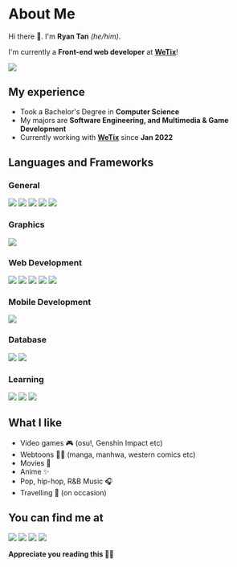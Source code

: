 # About Me 
Hi there 👋. I'm **Ryan Tan** *(he/him)*.

I'm currently a **Front-end web developer** at **[WeTix](https://github.com/wetix)**!

[<img src="https://user-images.githubusercontent.com/49902829/152377751-c651e6d8-2832-4b2e-82b0-8f2f6128a49a.png"/>](https://wetix.my)

## My experience

- Took a Bachelor's Degree in **Computer Science**
- My majors are **Software Engineering, and Multimedia & Game Development**
- Currently working with **[WeTix](https://github.com/wetix)** since **Jan 2022**

## Languages and Frameworks
### General
<img src="https://img.shields.io/badge/C%2B%2B-00599C?style=for-the-badge&logo=c%2B%2B&logoColor=white"/> <img src="https://img.shields.io/badge/Java-ED8B00?style=for-the-badge&logo=java&logoColor=white"/> <img src="https://img.shields.io/badge/TypeScript-007ACC?style=for-the-badge&logo=typescript&logoColor=white"/> <img src="https://img.shields.io/badge/JavaScript-323330?style=for-the-badge&logo=javascript&logoColor=F7DF1E"/> <img src="https://img.shields.io/badge/jQuery-0769AD?style=for-the-badge&logo=jquery&logoColor=white"/>

### Graphics
<img src="https://img.shields.io/badge/OpenGL-FFFFFF?style=for-the-badge&logo=opengl"/>

### Web Development
<img src="https://img.shields.io/badge/HTML5-E34F26?style=for-the-badge&logo=html5&logoColor=white"/> <img src="https://img.shields.io/badge/PHP-777BB4?style=for-the-badge&logo=php&logoColor=white"/> <img src="https://img.shields.io/badge/Sass-CC6699?style=for-the-badge&logo=sass&logoColor=white"/> <img src="https://img.shields.io/badge/React-20232A?style=for-the-badge&logo=react&logoColor=61DAFB"/> <img src="https://img.shields.io/badge/Bootstrap-563D7C?style=for-the-badge&logo=bootstrap&logoColor=white"/>

### Mobile Development
<img src="https://img.shields.io/badge/Android_Studio-3DDC84?style=for-the-badge&logo=android-studio&logoColor=white"/>

### Database
<img src="https://img.shields.io/badge/MySQL-005C84?style=for-the-badge&logo=mysql&logoColor=white"/> <img src="https://img.shields.io/badge/MongoDB-4EA94B?style=for-the-badge&logo=mongodb&logoColor=white"/>

### Learning
<img src="https://img.shields.io/badge/Python-FFD43B?style=for-the-badge&logo=python&logoColor=blue"/> <img src="https://img.shields.io/badge/GraphQl-E10098?style=for-the-badge&logo=graphql&logoColor=white"/> <img src="https://img.shields.io/badge/Svelte-4A4A55?style=for-the-badge&logo=svelte&logoColor=FF3E00"/>

## What I like
- Video games 🎮 (osu!, Genshin Impact etc)
- Webtoons 📱📖 (manga, manhwa, western comics etc)
- Movies 🍿
- Anime ✨
- Pop, hip-hop, R&B Music 🎧
- Travelling 🚗 (on occasion) 

## You can find me at

[<img src="https://img.shields.io/badge/Twitter-1DA1F2?style=for-the-badge&logo=twitter&logoColor=white"/>](https://twitter.com/survonline)
[<img src="https://img.shields.io/badge/Instagram-E4405F?style=for-the-badge&logo=instagram&logoColor=white"/>](https://www.instagram.com/ryantan/)
[<img src="https://img.shields.io/badge/LinkedIn-0077B5?style=for-the-badge&logo=linkedin&logoColor=white"/>](https://www.linkedin.com/in/ryantanrk/)
[<img src="https://img.shields.io/badge/TikTok-000000?style=for-the-badge&logo=tiktok&logoColor=white"/>](https://www.tiktok.com/@survivalistxyz)

**Appreciate you reading this 🙇‍♂️**

<!--
**ryantanrk/ryantanrk** is a ✨ _special_ ✨ repository because its `README.md` (this file) appears on your GitHub profile.

Here are some ideas to get you started:

- 🔭 I’m currently working on ...
- 🌱 I’m currently learning ...
- 👯 I’m looking to collaborate on ...
- 🤔 I’m looking for help with ...
- 💬 Ask me about ...
- 📫 How to reach me: ...
- 😄 Pronouns: ...
- ⚡ Fun fact: ...
-->
